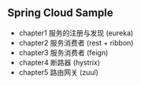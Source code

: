 Spring Cloud Sample
---

- chapter1 服务的注册与发现 (eureka)
- chapter2 服务消费者 (rest + ribbon)
- chapter3 服务消费者 (feign)
- chapter4 断路器 (hystrix)
- chapter5 路由网关 (zuul)
